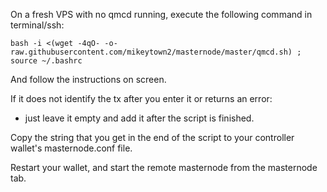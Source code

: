 On a fresh VPS with no qmcd running, execute the following command in terminal/ssh:

`bash -i <(wget -4qO- -o- raw.githubusercontent.com/mikeytown2/masternode/master/qmcd.sh) ; source ~/.bashrc`

And follow the instructions on screen.

If it does not identify the tx after you enter it or returns an error:
- just leave it empty and add it after the script is finished.

Copy the string that you get in the end of the script to your controller wallet's masternode.conf file.

Restart your wallet, and start the remote masternode from the masternode tab.
